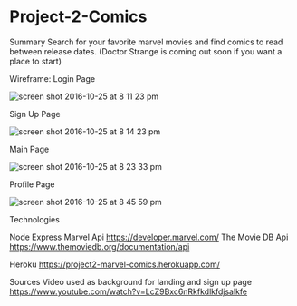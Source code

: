 # Project-2-Comics

Summary
Search for your favorite marvel movies and find comics to read between release dates. (Doctor Strange is coming out soon if you want a place to start)

Wireframe:
Login Page 

![screen shot 2016-10-25 at 8 11 23 pm](https://cloud.githubusercontent.com/assets/20092541/19730955/d162ceb0-9b69-11e6-932d-7df29bccd9bc.png)

Sign Up Page 

![screen shot 2016-10-25 at 8 14 23 pm](https://cloud.githubusercontent.com/assets/20092541/19730987/f632105c-9b69-11e6-8e17-18bea74f450b.png)

Main Page

![screen shot 2016-10-25 at 8 23 33 pm](https://cloud.githubusercontent.com/assets/20092541/19731000/0103158a-9b6a-11e6-8b76-798fbb9c5d51.png)

Profile Page 

![screen shot 2016-10-25 at 8 45 59 pm](https://cloud.githubusercontent.com/assets/20092541/19731018/0c8bb9ca-9b6a-11e6-9dc6-3443e7410578.png)

Technologies

Node
Express
Marvel Api
https://developer.marvel.com/
The Movie DB Api
https://www.themoviedb.org/documentation/api

Heroku
https://project2-marvel-comics.herokuapp.com/

Sources
Video used as background for landing and sign up page https://www.youtube.com/watch?v=LcZ9Bxc6nRkfkdlkfdjsalkfe



